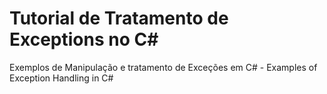 # Tutorial de Tratamento de Exceptions no C#
Exemplos de Manipulação e tratamento de Exceções em C# - Examples of Exception Handling in C#

